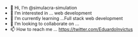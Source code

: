 - 👋 Hi, I’m @simulacra-simulation
- 👀 I’m interested in ... web development
- 🌱 I’m currently learning ...Full stack web development
- 💞️ I’m looking to collaborate on ...
- 📫 How to reach me ... https://twitter.com/EduardoInvictus

<!---
simulacra-simulation/simulacra-simulation is a ✨ special ✨ repository because its `README.md` (this file) appears on your GitHub profile.
You can click the Preview link to take a look at your changes.
--->
